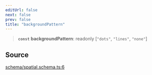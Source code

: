 ```yaml
---
editUrl: false
next: false
prev: false
title: "backgroundPattern"
---
```


> **`const`** **backgroundPattern**: readonly [`"dots"`, `"lines"`, `"none"`]

## Source

[schema/spatial.schema.ts:6](https://github.com/nodenogg-in/alpha-p2p/blob/48d1c8b099632a7e2c2080f89bcf15f0aeed6eaf/packages/infinitykit/src/schema/spatial.schema.ts#L6)
